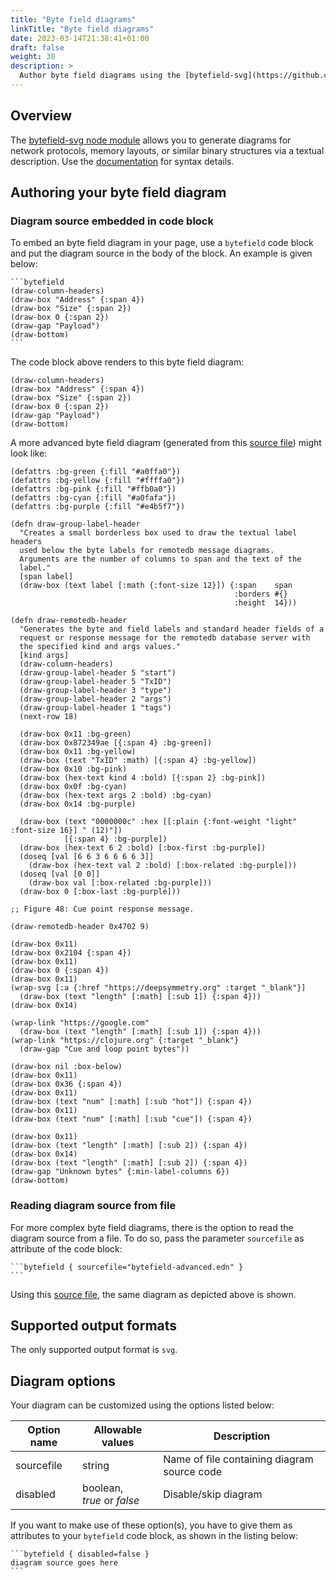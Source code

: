 ```yaml
---
title: "Byte field diagrams"
linkTitle: "Byte field diagrams"
date: 2023-03-14T21:38:41+01:00
draft: false
weight: 30
description: >
  Author byte field diagrams using the [bytefield-svg](https://github.com/Deep-Symmetry/bytefield-svg) node module.
---
```


## Overview

The [bytefield-svg node module](https://github.com/Deep-Symmetry/bytefield-svg) allows you to generate diagrams for network protocols, memory layouts, or similar binary structures via a textual description. Use the [documentation](https://bytefield-svg.deepsymmetry.org) for syntax details.

## Authoring your byte field diagram

### Diagram source embedded in code block

To embed an byte field diagram in your page, use a `bytefield` code block and put the diagram source in the body of the block. An example is given below:

````
```bytefield
(draw-column-headers)
(draw-box "Address" {:span 4})
(draw-box "Size" {:span 2})
(draw-box 0 {:span 2})
(draw-gap "Payload")
(draw-bottom)
```
````
The code block above renders to this byte field diagram:

```bytefield
(draw-column-headers)
(draw-box "Address" {:span 4})
(draw-box "Size" {:span 2})
(draw-box 0 {:span 2})
(draw-gap "Payload")
(draw-bottom)
```

<p/>

A more advanced byte field diagram (generated from this [source file](https://raw.githubusercontent.com/Deep-Symmetry/bytefield-svg/main/test.edn)) might look like:

```bytefield
(defattrs :bg-green {:fill "#a0ffa0"})
(defattrs :bg-yellow {:fill "#ffffa0"})
(defattrs :bg-pink {:fill "#ffb0a0"})
(defattrs :bg-cyan {:fill "#a0fafa"})
(defattrs :bg-purple {:fill "#e4b5f7"})

(defn draw-group-label-header
  "Creates a small borderless box used to draw the textual label headers
  used below the byte labels for remotedb message diagrams.
  Arguments are the number of columns to span and the text of the
  label."
  [span label]
  (draw-box (text label [:math {:font-size 12}]) {:span    span
                                                  :borders #{}
                                                  :height  14}))

(defn draw-remotedb-header
  "Generates the byte and field labels and standard header fields of a
  request or response message for the remotedb database server with
  the specified kind and args values."
  [kind args]
  (draw-column-headers)
  (draw-group-label-header 5 "start")
  (draw-group-label-header 5 "TxID")
  (draw-group-label-header 3 "type")
  (draw-group-label-header 2 "args")
  (draw-group-label-header 1 "tags")
  (next-row 18)

  (draw-box 0x11 :bg-green)
  (draw-box 0x872349ae [{:span 4} :bg-green])
  (draw-box 0x11 :bg-yellow)
  (draw-box (text "TxID" :math) [{:span 4} :bg-yellow])
  (draw-box 0x10 :bg-pink)
  (draw-box (hex-text kind 4 :bold) [{:span 2} :bg-pink])
  (draw-box 0x0f :bg-cyan)
  (draw-box (hex-text args 2 :bold) :bg-cyan)
  (draw-box 0x14 :bg-purple)

  (draw-box (text "0000000c" :hex [[:plain {:font-weight "light" :font-size 16}] " (12)"])
            [{:span 4} :bg-purple])
  (draw-box (hex-text 6 2 :bold) [:box-first :bg-purple])
  (doseq [val [6 6 3 6 6 6 6 3]]
    (draw-box (hex-text val 2 :bold) [:box-related :bg-purple]))
  (doseq [val [0 0]]
    (draw-box val [:box-related :bg-purple]))
  (draw-box 0 [:box-last :bg-purple]))

;; Figure 48: Cue point response message.

(draw-remotedb-header 0x4702 9)

(draw-box 0x11)
(draw-box 0x2104 {:span 4})
(draw-box 0x11)
(draw-box 0 {:span 4})
(draw-box 0x11)
(wrap-svg [:a {:href "https://deepsymmetry.org" :target "_blank"}]
  (draw-box (text "length" [:math] [:sub 1]) {:span 4}))
(draw-box 0x14)

(wrap-link "https://google.com"
  (draw-box (text "length" [:math] [:sub 1]) {:span 4}))
(wrap-link "https://clojure.org" {:target "_blank"}
  (draw-gap "Cue and loop point bytes"))

(draw-box nil :box-below)
(draw-box 0x11)
(draw-box 0x36 {:span 4})
(draw-box 0x11)
(draw-box (text "num" [:math] [:sub "hot"]) {:span 4})
(draw-box 0x11)
(draw-box (text "num" [:math] [:sub "cue"]) {:span 4})

(draw-box 0x11)
(draw-box (text "length" [:math] [:sub 2]) {:span 4})
(draw-box 0x14)
(draw-box (text "length" [:math] [:sub 2]) {:span 4})
(draw-gap "Unknown bytes" {:min-label-columns 6})
(draw-bottom)
```

### Reading diagram source from file

For more complex byte field diagrams, there is the option to read the diagram source from a file. To do so, pass the parameter `sourcefile` as attribute of the code block:

````
```bytefield { sourcefile="bytefield-advanced.edn" }
```
````

Using this [source file](bytefield-advanced.edn), the same diagram as depicted above is shown.

## Supported output formats

The only supported output format is `svg`.

## Diagram options

Your diagram can be customized using the options listed below: 

| Option name     | Allowable values                                  | Description                                  |
|-----------------|---------------------------------------------------|----------------------------------------------|
| sourcefile      | string                                            | Name of file containing diagram source code  |
| disabled        | boolean,<br>_true_ or _false_                     | Disable/skip diagram                         |

If you want to make use of these option(s), you have to give them as attributes to your `bytefield` code block, as shown in the listing below:

````
```bytefield { disabled=false }
diagram source goes here
```
````
